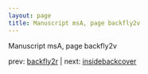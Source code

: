```yaml
---
layout: page
title: Manuscript msA, page backfly2v
---
```


Manuscript msA, page backfly2v

prev:  [backfly2r](../backfly2r) | next:  [insidebackcover](../insidebackcover)
